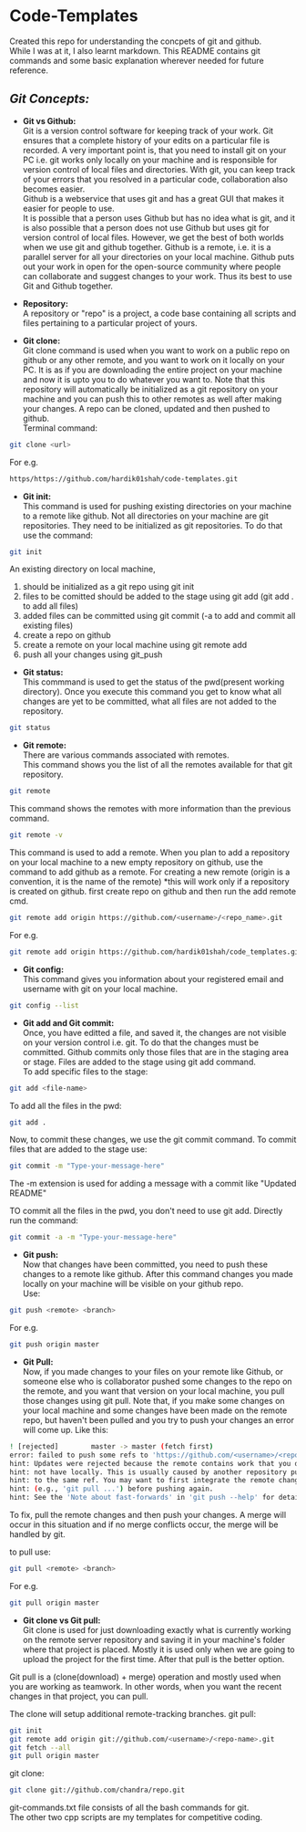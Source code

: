 # Code-Templates

Created this repo for understanding the concpets of git and github.  
While I was at it, I also learnt markdown. This README contains git commands and some basic explanation wherever needed for future reference.

## _Git Concepts:_  
- **Git vs Github:**  
Git is a version control software for keeping track of your work. Git ensures that a complete history of your edits on a particular file is recorded. A very important point is, that you need to install git on your PC i.e. git works only locally on your machine and is responsible for version control of local files and directories. With git,  you can keep track of your errors that you resolved in a particular code, collaboration also becomes easier.  
Github is a webservice that uses git and has a great GUI that makes it easier for people to use.  
It is possible that a person uses Github but has no idea what is git, and it is also possible that a person does not use Github but uses git for version control of local files. However, we get the best of both worlds when we use  git and github together. Github is a remote, i.e. it is a parallel server for all your directories on your local machine. Github puts out your work in open for the open-source community where people can collaborate and suggest changes to your work. Thus its best to use Git and Github together.  
 
- **Repository:**  
A repository or "repo" is a project, a code base containing all scripts and files pertaining to a particular project of yours.  

- **Git clone:**  
Git clone command is used when you want to work on a public repo on github or any other remote, and you want to work on it locally on your PC. It is as if you are downloading the entire project on your machine and now it is upto you to do whatever you want to. Note that this repository will automatically be initialized as a git repository on your machine and you can push this to other remotes as well after making your changes. A repo can be cloned, updated and then pushed to github.  
Terminal command:  
```sh
git clone <url>
```
For e.g.
```sh
https/https://github.com/hardik01shah/code-templates.git
```
- **Git init:**  
This command is used for pushing existing directories on your machine to a remote like github. Not all directories on your machine are git repositories. They need to be initialized as git repositories. To do that use the command:  
```sh
git init
```
An existing directory on local machine,
1. should be initialized as a git repo using git init
2. files to be comitted should be added to the stage using git add (git add . to add all files)
3. added files can be committed using git commit (-a to add and commit all existing files)
4. create a repo on github
5. create a remote on your local machine using git remote add
6. push all your changes using git_push  

- **Git status:**  
This commmand is used to get the status of the pwd(present working directory). Once you execute this command you get to know what all changes are yet to be committed, what all files are not added to the repository. 
```sh
git status
```

- **Git remote:**  
There are various commands associated with remotes.  
This command shows you the list of all the remotes available for that git repository.
```sh
git remote
```  
This command shows the remotes with more information than the previous command.
```sh
git remote -v
```
This command is used to add a remote. When you plan to add a repository on your local machine to a new empty repository on github, use the command to add github as a remote.
For creating a new remote (origin is a convention, it is the name of the remote)
*this will work only if a repository is created on github. first create repo on github and then run the add remote cmd.
```sh
git remote add origin https://github.com/<username>/<repo_name>.git
```
For e.g.
```sh
git remote add origin https://github.com/hardik01shah/code_templates.git
```

- **Git config:**  
This command gives you information about your registered email and username with git on your local machine.
```sh
git config --list
```

- **Git add and Git commit:**  
Once, you have editted a file, and saved it, the changes are not visible on your version control i.e. git. To do that the changes must be committed. Github commits only those files that are in the staging area or stage. Files are added to the stage using git add command.  
To add specific files to the stage:
```sh
git add <file-name>
```
To add all the files in the pwd:
```sh
git add .
```  
Now, to commit these changes, we use the git commit command. 
To commit files that are added to the stage use:
```sh
git commit -m "Type-your-message-here"
```
The -m extension is used for adding a message with a commit like "Updated README"

TO commit all the files in the pwd, you don't need to use git add. Directly run the command:
```sh
git commit -a -m "Type-your-message-here"
```

- **Git push:**  
Now that changes have been committed, you need to push these changes to a remote like github. After this command changes you made locally on your machine will be visible on your github repo.  
Use:
```sh
git push <remote> <branch>
```
For e.g.
```sh
git push origin master 
```

- **Git Pull:**  
Now, if you made changes to your files on your remote like Github, or someone else who is collaborator pushed some changes to the repo on the remote, and you want that version on your local machine, you pull those changes using git pull. Note that, if you make some changes on your local machine and some changes have been made on the remote repo, but haven't been pulled and you try to push your changes an error will come up. Like this:
```sh
! [rejected]        master -> master (fetch first)
error: failed to push some refs to 'https://github.com/<username>/<repo-name>.git'
hint: Updates were rejected because the remote contains work that you do
hint: not have locally. This is usually caused by another repository pushing
hint: to the same ref. You may want to first integrate the remote changes
hint: (e.g., 'git pull ...') before pushing again.
hint: See the 'Note about fast-forwards' in 'git push --help' for details.
```
To fix, pull the remote changes and then push your changes. A merge will occur in this situation and if no merge conflicts occur, the merge will be handled by git.

to pull use:
```sh
git pull <remote> <branch>
```
For e.g.
```sh
git pull origin master
```
- **Git clone vs Git pull:**  
Git clone is used for just downloading exactly what is currently working on the remote server repository and saving it in your machine's folder where that project is placed. Mostly it is used only when we are going to upload the project for the first time. After that pull is the better option.

Git pull is a (clone(download) + merge) operation and mostly used when you are working as teamwork. In other words, when you want the recent changes in that project, you can pull.

The clone will setup additional remote-tracking branches.
git pull:
```sh
git init
git remote add origin git://github.com/<username>/<repo-name>.git
git fetch --all
git pull origin master
```
git clone:
```sh
git clone git://github.com/chandra/repo.git 
```

git-commands.txt file consists of all the bash commands for git.  
The other two cpp scripts are my templates for competitive coding.
